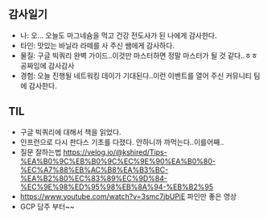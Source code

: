 ## 감사일기
- 나: 오... 오늘도 마그네슘을 먹고 건강 전도사가 된 나에게 감사한다. 
- 타인: 맛있는 바닐라 라떼를 사 주신 쌤에게 감사하다.
- 물질: 구글 빅쿼리 완벽 가이드..이것만 마스터하면 정말 마스터가 될 것 같다..ㅎㅎ 공짜임에 감사감사
- 경험: 오늘 진행될 네트워킹 데이가 기대된다..이런 이벤트를 열어 주신 커뮤니티 팀에 감사한다. 

## TIL
- 구글 빅쿼리에 대해서 책을 읽었다. 
- 인프런으로 다시 판다스 기초를 다졌다. 안하니까 까먹는다..이를어째..
- 질문 잘하는법 https://velog.io/@kshired/Tips-%EA%B0%9C%EB%B0%9C%EC%9E%90%EA%B0%80-%EC%A7%88%EB%AC%B8%EA%B3%BC-%EA%B2%80%EC%83%89%EC%9D%84-%EC%9E%98%ED%95%98%EB%8A%94-%EB%B2%95
- https://www.youtube.com/watch?v=3smc7jbUPiE 파인만 좋은 영상
- GCP 담주 부터~~
